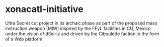 # xonacatl-initiative
Ultra Secret cut project in its archaic phase as part of the proposed mass instruction weapon (MIW) inspired by the FFyL facilities in CU, Mexico under the vision of d3ei-iz and driven by the Ciboulette faction in the form of a Web platform.
